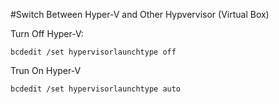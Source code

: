 #Switch Between Hyper-V and Other Hypvervisor (Virtual Box)

Turn Off Hyper-V:
```batch
bcdedit /set hypervisorlaunchtype off
```

Trun On Hyper-V
```batch
bcdedit /set hypervisorlaunchtype auto
```